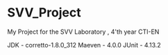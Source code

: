 # SVV_Project
My Project for the SVV Laboratory , 4'th year CTI-EN

JDK - corretto-1.8.0_312
Maeven - 4.0.0
JUnit - 4.13.2

